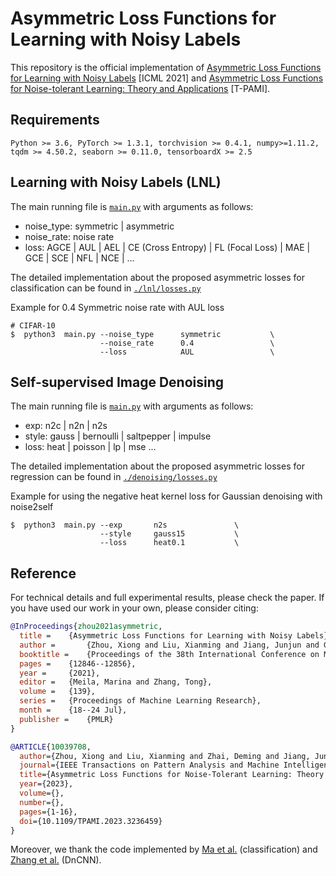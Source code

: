 # Asymmetric Loss Functions for Learning with Noisy Labels

This repository is the official implementation of [Asymmetric Loss Functions for Learning with Noisy Labels](https://arxiv.org/abs/2106.03110) [ICML 2021] and [Asymmetric Loss Functions for Noise-tolerant Learning: Theory and Applications](https://ieeexplore.ieee.org/document/10039708) [T-PAMI].

## Requirements
```console
Python >= 3.6, PyTorch >= 1.3.1, torchvision >= 0.4.1, numpy>=1.11.2, tqdm >= 4.50.2, seaborn >= 0.11.0, tensorboardX >= 2.5
```

## Learning with Noisy Labels (LNL)
The main running file is [`main.py`](./lnl/main.py) with arguments as follows:
* noise_type: symmetric | asymmetric
* noise_rate: noise rate
* loss: AGCE | AUL | AEL | CE (Cross Entropy) | FL (Focal Loss) | MAE | GCE | SCE | NFL | NCE | ...

The detailed implementation about the proposed asymmetric losses for classification can be found in [`./lnl/losses.py`](./lnl/losses.py)

Example for 0.4 Symmetric noise rate with AUL loss
```console
# CIFAR-10
$  python3  main.py --noise_type      symmetric           \
                    --noise_rate      0.4                 \
                    --loss            AUL                 \
```

## Self-supervised Image Denoising
The main running file is [`main.py`](./denoising/main.py) with arguments as follows:
* exp: n2c | n2n | n2s
* style: gauss | bernoulli | saltpepper | impulse
* loss: heat | poisson | lp | mse ...

The detailed implementation about the proposed asymmetric losses for regression can be found in [`./denoising/losses.py`](./denoising/losses.py)

Example for using the negative heat kernel loss for Gaussian denoising with noise2self
```console
$  python3  main.py --exp       n2s               \
                    --style     gauss15           \
                    --loss      heat0.1           \
```


## Reference
For technical details and full experimental results, please check the paper. If you have used our work in your own, please consider citing:

```bibtex
@InProceedings{zhou2021asymmetric,
  title = 	 {Asymmetric Loss Functions for Learning with Noisy Labels},
  author =       {Zhou, Xiong and Liu, Xianming and Jiang, Junjun and Gao, Xin and Ji, Xiangyang},
  booktitle = 	 {Proceedings of the 38th International Conference on Machine Learning},
  pages = 	 {12846--12856},
  year = 	 {2021},
  editor = 	 {Meila, Marina and Zhang, Tong},
  volume = 	 {139},
  series = 	 {Proceedings of Machine Learning Research},
  month = 	 {18--24 Jul},
  publisher =    {PMLR}
}

@ARTICLE{10039708,
  author={Zhou, Xiong and Liu, Xianming and Zhai, Deming and Jiang, Junjun and Ji, Xiangyang},
  journal={IEEE Transactions on Pattern Analysis and Machine Intelligence}, 
  title={Asymmetric Loss Functions for Noise-Tolerant Learning: Theory and Applications}, 
  year={2023},
  volume={},
  number={},
  pages={1-16},
  doi={10.1109/TPAMI.2023.3236459}
}

```
Moreover, we thank the code implemented by [Ma et al.](https://github.com/HanxunH/Active-Passive-Losses) (classification) and [Zhang et al.](https://github.com/cszn/DnCNN/tree/master/TrainingCodes/dncnn_pytorch) (DnCNN).
